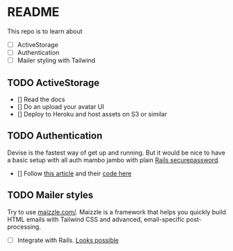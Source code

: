 # README
This repo is to learn about
- [ ] ActiveStorage
- [ ] Authentication
- [ ] Mailer styling with Tailwind

## TODO ActiveStorage
- [] Read the docs
- [] Do an upload your avatar UI
- [] Deploy to Heroku and host assets on S3 or similar

## TODO Authentication
Devise is the fastest way of get up and running. But it would be nice to have a basic setup
with all auth mambo jambo with plain [Rails securepassword](https://guides.rubyonrails.org/active_model_basics.html#securepassword).
- [] Follow [this article](https://www.section.io/engineering-education/how-to-setup-user-authentication-from-scratch-with-rails-6/)
     and their [code here](https://github.com/Njunu-sk/Rails-Authentication)

## TODO Mailer styles
Try to use [maizzle.com/](https://maizzle.com/). Maizzle is a framework that helps you quickly build HTML emails with
Tailwind CSS and advanced, email-specific post-processing.
- [ ] Integrate with Rails. [Looks possible](https://github.com/maizzle/framework/issues/346)
